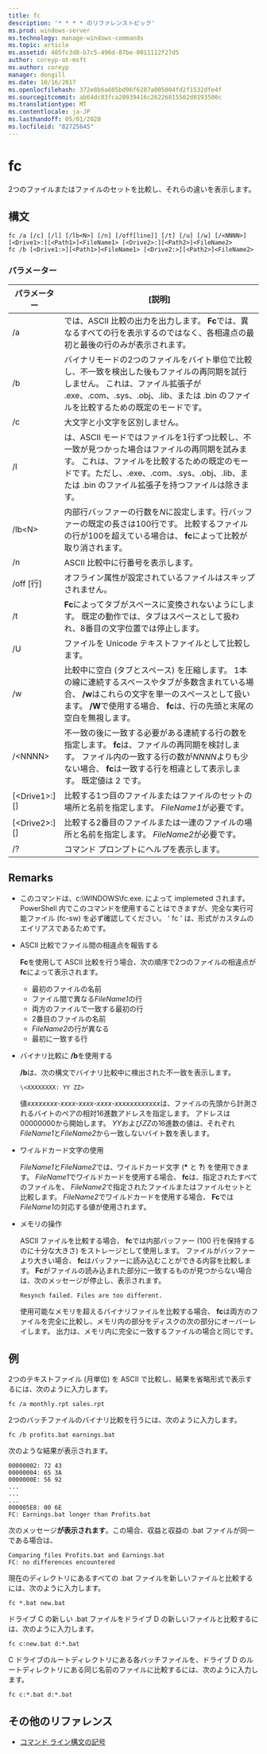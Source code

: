 ```yaml
---
title: fc
description: '* * * * のリファレンストピック'
ms.prod: windows-server
ms.technology: manage-windows-commands
ms.topic: article
ms.assetid: 485fc3d8-b7c5-496d-87be-0011112f27d5
author: coreyp-at-msft
ms.author: coreyp
manager: dongill
ms.date: 10/16/2017
ms.openlocfilehash: 372e8b6a605bd96f6287a005004fd2f1532dfe4f
ms.sourcegitcommit: ab64dc83fca28039416c26226815502d0193500c
ms.translationtype: MT
ms.contentlocale: ja-JP
ms.lasthandoff: 05/01/2020
ms.locfileid: "82725645"
---
```

# <a name="fc"></a>fc



2つのファイルまたはファイルのセットを比較し、それらの違いを表示します。



## <a name="syntax"></a>構文

```
fc /a [/c] [/l] [/lb<N>] [/n] [/off[line]] [/t] [/u] [/w] [/<NNNN>] [<Drive1>:][<Path1>]<FileName1> [<Drive2>:][<Path2>]<FileName2>
fc /b [<Drive1:>][<Path1>]<FileName1> [<Drive2:>][<Path2>]<FileName2>
```

### <a name="parameters"></a>パラメーター

|            パラメーター             |                                                                                                                                     [説明]                                                                                                                                      |
|----------------------------------|--------------------------------------------------------------------------------------------------------------------------------------------------------------------------------------------------------------------------------------------------------------------------------------|
|                /a                |                                                 では、ASCII 比較の出力を出力します。 **Fc**では、異なるすべての行を表示するのではなく、各相違点の最初と最後の行のみが表示されます。                                                  |
|                /b                |             バイナリモードの2つのファイルをバイト単位で比較し、不一致を検出した後もファイルの再同期を試行しません。 これは、ファイル拡張子が .exe、.com、.sys、.obj、.lib、または .bin のファイルを比較するための既定のモードです。              |
|                /c                |                                                                                                                               大文字と小文字を区別しません。                                                                                                                               |
|                /l                |               は、ASCII モードではファイルを1行ずつ比較し、不一致が見つかった場合はファイルの再同期を試みます。 これは、ファイルを比較するための既定のモードです。ただし、.exe、.com、.sys、.obj、.lib、または .bin のファイル拡張子を持つファイルは除きます。                |
|             /lb\<N>              |                         内部行バッファーの行数を*N*に設定します。行バッファーの既定の長さは100行です。 比較するファイルの行が100を超えている場合は、 **fc**によって比較が取り消されます。                         |
|                /n                |                                                                                                                ASCII 比較中に行番号を表示します。                                                                                                                 |
|            /off [行]            |                                                                                                               オフライン属性が設定されているファイルはスキップされません。                                                                                                               |
|                /t                |                                                                    **Fc**によってタブがスペースに変換されないようにします。 既定の動作では、タブはスペースとして扱われ、8番目の文字位置では停止します。                                                                    |
|                /U                |                                                                                                                        ファイルを Unicode テキストファイルとして比較します。                                                                                                                         |
|                /w                |         比較中に空白 (タブとスペース) を圧縮します。 1本の線に連続するスペースやタブが多数含まれている場合、 **/w**はこれらの文字を単一のスペースとして扱います。 **/W**で使用する場合、 **fc**は、行の先頭と末尾の空白を無視します。         |
|             /\<NNNN>             | 不一致の後に一致する必要がある連続する行の数を指定します。 **fc**は、ファイルの再同期を検討します。 ファイル内の一致する行の数が*NNNN*よりも少ない場合、 **fc**は一致する行を相違として表示します。 既定値は 2 です。 |
| [\<Drive1>:][<Path1>]<FileName1> |                                                                                        比較する1つ目のファイルまたはファイルのセットの場所と名前を指定します。 *FileName1*が必要です。                                                                                        |
| [\<Drive2>:][<Path2>]<FileName2> |                                                                                       比較する2番目のファイルまたは一連のファイルの場所と名前を指定します。 *FileName2*が必要です。                                                                                        |
|                /?                |                                                                                                                         コマンド プロンプトにヘルプを表示します。                                                                                                                         |

## <a name="remarks"></a>Remarks

-   このコマンドは、c:\WINDOWS\fc.exe. によって implemeted されます。 PowerShell 内でこのコマンドを使用することはできますが、完全な実行可能ファイル (fc-sw) を必ず確認してください。 ' fc ' は、形式がカスタムのエイリアスであるためです。

-   ASCII 比較でファイル間の相違点を報告する

    **Fc**を使用して ASCII 比較を行う場合、次の順序で2つのファイルの相違点が**fc**によって表示されます。  
    -   最初のファイルの名前
    -   ファイル間で異なる*FileName1*の行
    -   両方のファイルで一致する最初の行
    -   2番目のファイルの名前
    -   *FileName2*の行が異なる
    -   最初に一致する行
-   バイナリ比較に **/b**を使用する

    **/b**は、次の構文でバイナリ比較中に検出された不一致を表示します。

    `\<XXXXXXXX: YY ZZ>`

    値*xxxxxxxx-xxxx-xxxx-xxxx-xxxxxxxxxxxx*は、ファイルの先頭から計測されるバイトのペアの相対16進数アドレスを指定します。 アドレスは00000000から開始します。 *YY*および*ZZ*の16進数の値は、それぞれ*FileName1*と*FileName2*から一致しないバイト数を表します。
-   ワイルドカード文字の使用

    *FileName1*と*FileName2*では、ワイルドカード文字 (**&#42;** と **?**) を使用できます。 *FileName1*でワイルドカードを使用する場合、 **fc**は、指定されたすべてのファイルを、 *FileName2*で指定されたファイルまたはファイルセットと比較します。 *FileName2*でワイルドカードを使用する場合、 **Fc**では*FileName1*の対応する値が使用されます。
-   メモリの操作

    ASCII ファイルを比較する場合、 **fc**では内部バッファー (100 行を保持するのに十分な大きさ) をストレージとして使用します。 ファイルがバッファーより大きい場合、 **fc**はバッファーに読み込むことができる内容を比較します。 **Fc**がファイルの読み込まれた部分に一致するものが見つからない場合は、次のメッセージが停止し、表示されます。

    `Resynch failed. Files are too different.`

    使用可能なメモリを超えるバイナリファイルを比較する場合、 **fc**は両方のファイルを完全に比較し、メモリ内の部分をディスクの次の部分にオーバーレイします。 出力は、メモリ内に完全に一致するファイルの場合と同じです。

## <a name="examples"></a>例

2つのテキストファイル (月単位) を ASCII で比較し、結果を省略形式で表示するには、次のように入力します。
```
fc /a monthly.rpt sales.rpt 
```
2つのバッチファイルのバイナリ比較を行うには、次のように入力します。
```
fc /b profits.bat earnings.bat
```
次のような結果が表示されます。
```
00000002: 72 43
00000004: 65 3A
0000000E: 56 92
...
...
...
000005E8: 00 6E
FC: Earnings.bat longer than Profits.bat
```
次のメッセージ**が表示されます**。この場合、収益と収益の .bat ファイルが同一である場合は、
```
Comparing files Profits.bat and Earnings.bat
FC: no differences encountered
```
現在のディレクトリにあるすべての .bat ファイルを新しいファイルと比較するには、次のように入力します。
```
fc *.bat new.bat
```
ドライブ C の新しい .bat ファイルをドライブ D の新しいファイルと比較するには、次のように入力します。
```
fc c:new.bat d:*.bat
```
C ドライブのルートディレクトリにある各バッチファイルを、ドライブ D のルートディレクトリにある同じ名前のファイルに比較するには、次のように入力します。
```
fc c:*.bat d:*.bat
```

## <a name="additional-references"></a>その他のリファレンス

- [コマンド ライン構文の記号](command-line-syntax-key.md)
